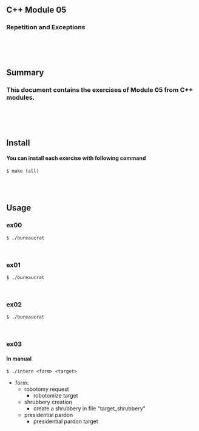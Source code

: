 ## C++ Module 05
### Repetition and Exceptions
<br/><br/><br/>

## Summary
### This document contains the exercises of Module 05 from C++ modules.
<br/><br/><br/>

## Install
#### You can install each exercise with following command
	$ make (all)
<br/><br/>

## Usage
### ex00
	$ ./bureaucrat
<br/>

### ex01
	$ ./bureaucrat
<br/>

### ex02
	$ ./bureaucrat
<br/>

### ex03
#### In manual
	$ ./intern <form> <target>
* form:
	* robotomy request
		* robotomize target
	* shrubbery creation
		* create a shrubbery in file "target_shrubbery"
	* presidential pardon
		* presidential pardon target
<br/>